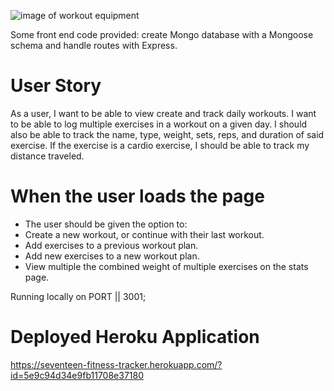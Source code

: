 ![image of workout equipment](https://user-images.githubusercontent.com/55456375/79693602-c8f4a380-8228-11ea-89bc-b74b82bed985.png)

Some front end code provided: create Mongo database with a Mongoose schema and handle routes with Express.

# User Story
As a user, I want to be able to view create and track daily workouts. I want to be able to log multiple exercises in a workout on a given day. I should also be able to track the name, type, weight, sets, reps, and duration of said exercise. If the exercise is a cardio exercise, I should be able to track my distance traveled.

# When the user loads the page
* The user should be given the option to:
* Create a new workout, or continue with their last workout.
* Add exercises to a previous workout plan.
* Add new exercises to a new workout plan.
* View multiple the combined weight of multiple exercises on the stats page.

Running locally on PORT || 3001;
# Deployed Heroku Application

 https://seventeen-fitness-tracker.herokuapp.com/?id=5e9c94d34e9fb11708e37180
 
 

